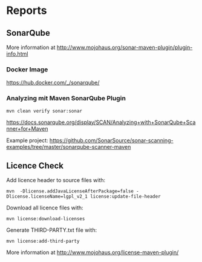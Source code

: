 # Reports

## SonarQube

More information at http://www.mojohaus.org/sonar-maven-plugin/plugin-info.html

### Docker Image

https://hub.docker.com/_/sonarqube/

### Analyzing mit Maven SonarQube Plugin
    
    mvn clean verify sonar:sonar
    
https://docs.sonarqube.org/display/SCAN/Analyzing+with+SonarQube+Scanner+for+Maven

Example project: https://github.com/SonarSource/sonar-scanning-examples/tree/master/sonarqube-scanner-maven

## Licence Check

Add licence header to source files with:

    mvn  -Dlicense.addJavaLicenseAfterPackage=false -Dlicense.licenseName=lgpl_v2_1 license:update-file-header
    
Download all licence files with:
         
    mvn license:download-licenses
    
Generate THIRD-PARTY.txt file with:

    mvn license:add-third-party
    
More information at http://www.mojohaus.org/license-maven-plugin/